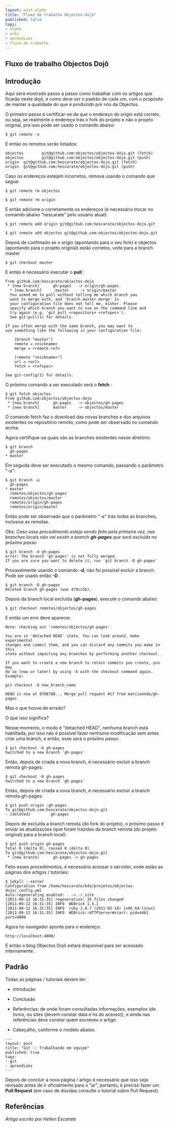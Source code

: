 ```yaml
---
layout: post-alpha
title: "Fluxo de trabalho Objectos-dojô"
published: false
tags:
- alpha
- wiki
- aprendizes
- fluxo de trabalho
---
```



## Fluxo de trabalho Objectos Dojô


## Introdução

Aqui será mostrado passo a passo como trabalhar com os artigos que ficarão neste dojô, e como deve ser o
padrão de cada um, com o propósito de manter a qualidade do que é produzido por nós da Objectos.

O primeiro passo é certificar-se de que o endereço do origin está correto, ou seja, se realmente o endereço trás o fork
do projeto e não o projeto original, pra isso pode ser usado o comando abaixo:

```
$ git remote -v
```

E então os remotos serão listados:

```
objectos        git@github.com:objectos/objectos-dojo.git (fetch)
objectos        git@github.com:objectos/objectos-dojo.git (push)
origin  git@github.com:hescarate/objectos-dojo.git (fetch)
origin  git@github.com:hescarate/objectos-dojo.git (push)
```

Caso os endereços estejam incorretos, remova usando o comando que segue:

```
$ git remote rm objectos
```

```
$ git remote rm origin
```

E então adicione o corretamente os endereços (é necessário trocar no comando abaixo "hescarate" pelo usuário atual):

```
$ git remote add origin git@github.com:hescarate/objectos-dojo.git
```

```
$ git remote add objectos git@github.com:objectos/objectos-dojo.git
```

Depois de confimado se o origin (apontando para o seu fork) e objectos (apontando para o projeto original) estão
corretos, volte para a branch master

```
$ git checkout master
```

E então é necessário executar o **pull** :


```
From github.com:hescarate/objectos-dojo
 * [new branch]      gh-pages   -> origin/gh-pages
  * [new branch]      master     -> origin/master
  You asked me to pull without telling me which branch you
  want to merge with, and 'branch.master.merge' in
  your configuration file does not tell me, either. Please
  specify which branch you want to use on the command line and
  try again (e.g. 'git pull <repository> <refspec>').
  See git-pull(1) for details.

If you often merge with the same branch, you may want to
use something like the following in your configuration file:

    [branch "master"]
    remote = <nickname>
    merge = <remote-ref>

    [remote "<nickname>"]
    url = <url>
    fetch = <refspec>

See git-config(1) for details.
```

O próximo comando a ser executado será o **fetch** :

```
$ git fetch objectos
From github.com:objectos/objectos-dojo
 * [new branch]      gh-pages   -> objectos/gh-pages
 * [new branch]      master     -> objectos/master
```

O comando fetch faz o download das novas branches e dos arquivos existentes no repositório remoto, como pode ser
observado no comando acima.

Agora certifique-se quais são as branches existentes nesse diretório:

```
$ git branch
  gh-pages
* master
```


Em seguida deve ser executado o mesmo comando, passando o parâmetro "-a":

```
$ git branch -a
  gh-pages
* master
  remotes/objectos/gh-pages
  remotes/objectos/master
  remotes/origin/gh-pages
  remotes/origin/master
```


Então pode ser observado que o parâmetro "-a" trás todas as branches, inclusive as remotas.

_Obs: Caso esse procedimento esteja sendo feito pela primeira vez, nas branches locais não vai existir a branch
**gh-pages** que será excluída no próximo passo._

```
$ git branch -d gh-pages
error: The branch 'gh-pages' is not fully merged.
If you are sure you want to delete it, run 'git branch -D gh-pages'
```

Provavelmente usando o comando **-d**, não foi possível excluir a branch. Pode ser usado então **-D** .


```
$ git branch -D gh-pages
Deleted branch gh-pages (was 479cc5b).
```

Depois da branch local excluída (**gh-pages**), execute o comando abaixo:

```
$ git checkout remotes/objectos/gh-pages
```

E então um erro deve aparecer.


```
Note: checking out 'remotes/objectos/gh-pages'.

You are in 'detached HEAD' state. You can look around, make experimental
changes and commit them, and you can discard any commits you make in this
state without impacting any branches by performing another checkout.

If you want to create a new branch to retain commits you create, you may
do so (now or later) by using -b with the checkout command again. Example:

git checkout -b new_branch_name

HEAD is now at 9f08788... Merge pull request #17 from marcioendo/gh-pages
```


Mas o que houve de errado?

O que isso significa?

Nesse momento, o modo é "detached HEAD", nenhuma branch está habilitada, por isso não é possível fazer nenhuma
modificação sem antes criar uma branch, e então, esse será o próximo passo:


```
$ git checkout -b gh-pages
Switched to a new branch 'gh-pages'
```

Então, depois de criada a nova branch, é necessário excluir a branch remota gh-pages:


```
$ git checkout -b gh-pages
Switched to a new branch 'gh-pages'
```

Então, depois de criada a nova branch, é necessário excluir a branch remota gh-pages:


```
$ git push origin :gh-pages
To git@github.com:hescarate/objectos-dojo.git
- [deleted]         gh-pages
```

Depois de excluída a branch remota (do fork do projeto), o próximo passo é enviar as atualizações (que foram trazidas
da branch remota (do projeto original) para a branch local):


```
$ git push origin gh-pages
Total 0 (delta 0), reused 0 (delta 0)
To git@github.com:hescarate/objectos-dojo.git
 * [new branch]      gh-pages -> gh-pages
```


Feito esses procedimentos, é necessário acessar o servidor, onde estão as páginas dos artigos / tutoriais:


```
$ jekyll --server
Configuration from /home/hescarate/kdo/projetos/objectos-dojo/_config.yml
Auto-regenerating enabled: . -> ./_site
[2011-09-12 16:31:35] regeneration: 35 files changed
[2011-09-12 16:31:35] INFO  WEBrick 1.3.1
[2011-09-12 16:31:35] INFO  ruby 1.8.7 (2011-02-18) [x86_64-linux]
[2011-09-12 16:31:35] INFO  WEBrick::HTTPServer#start: pid=4461 port=4000
```


Agora no navegador aponte para o endereço:

```
http://localhost:4000/
```

E então o blog Objectos Dojô estará disponível para ser acessado internamente.


## Padrão

Todas as páginas / tutoriais devem ter:

- Introdução

- Conclusão

- Referências: de onde foram consultadas informações, exemplos (de livros, ou sites (devem constar data e hs do
  acesso)), e ainda nas referências deve constar quem escreveu o artigo.

- Cabeçalho, conforme o modelo abaixo:


```
---
layout: post
title: "Git :: Trabalhando em equipe"
published: true
tags:
- git
- aprendizes
---
```

Depois de concluir a nova página / artigo é necessário que isso seja revisado antes de ir oficialmente para o "ar",
portanto, é preciso fazer um **Pull Request** (em caso de dúvidas consulte o tutorial sobre Pull Request).


## Referências

_Artigo escrito por Hellen Escarate_















































